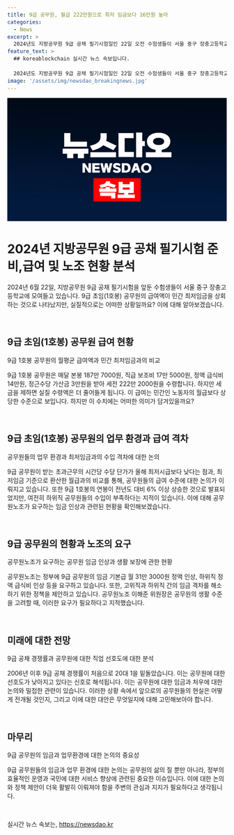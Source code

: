```yaml
---
title: 9급 공무원, 월급 222만원으로 최저 임금보다 16만원 높아
categories:
  - News
excerpt: >
  2024년도 지방공무원 9급 공채 필기시험일인 22일 오전 수험생들이 서울 중구 장충고등학교에 마련된 고사장으로 들어가고 있다. 9급 초임(1호봉) 공무원의 월평균 급여액이 민간 최저임금보다 16만원 많은 수준이며, 9급 공채 경쟁률이 최저임금을 고려할 만큼 낮아지면서 공무원에 대한 선호도가 낮아지고 있다. 이에 공무원노조는 정부에 임금 및 처우 개선을 요구하고 있다.
feature_text: >
  ## koreablockchain 실시간 뉴스 속보입니다.

  2024년도 지방공무원 9급 공채 필기시험일인 22일 오전 수험생들이 서울 중구 장충고등학교에 마련된 고사장으로 들어가고 있다. 9급 초임(1호봉) 공무원의 월평균 급여액이 민간 최저임금보다 16만원 많은 수준이며, 9급 공채 경쟁률이 최저임금을 고려할 만큼 낮아지면서 공무원에 대한 선호도가 낮아지고 있다. 이에 공무원노조는 정부에 임금 및 처우 개선을 요구하고 있다.
image: '/assets/img/newsdao_breakingnews.jpg'
---
```


<p><img src="/assets/img/newsdao_breakingnews.jpg" alt="koreablockchain 속보" /></p>

<h1>2024년 지방공무원 9급 공채 필기시험 준비,급여 및 노조 현황 분석</h1>

<p>2024년 6월 22일, 지방공무원 9급 공채 필기시험을 앞둔 수험생들이 서울 중구 장충고등학교에 모여들고 있습니다. 9급 초임(1호봉) 공무원의 급여액이 민간 최저임금을 상회하는 것으로 나타났지만, 실질적으로는 어떠한 상황일까요? 이에 대해 알아보겠습니다.</p>

<p data-ke-size="size16">&nbsp;</p>

<h2 data-ke-size="size26">9급 초임(1호봉) 공무원 급여 현황</h2>

<p data-ke-size="size16">9급 1호봉 공무원의 월평균 급여액과 민간 최저임금과의 비교</p>

<p>9급 1호봉 공무원은 매달 본봉 187만 7000원, 직급 보조비 17만 5000원, 정액 급식비 14만원, 정근수당 가산금 3만원을 받아 세전 222만 2000원을 수령합니다. 하지만 세금을 제하면 실질 수령액은 더 줄어들게 됩니다. 이 급여는 민간인 노동자의 월급보다 상당한 수준으로 보입니다. 하지만 이 수치에는 어떠한 의미가 담겨있을까요?</p>

<p data-ke-size="size16">&nbsp;</p>

<h2 data-ke-size="size26">9급 초임(1호봉) 공무원의 업무 환경과 급여 격차</h2>

<p data-ke-size="size16">공무원들의 업무 환경과 최저임금과의 수입 격차에 대한 논의</p>

<p>9급 공무원이 받는 초과근무의 시간당 수당 단가가 올해 최저시급보다 낮다는 점과, 최저임금 기준으로 환산한 월급과의 비교를 통해, 공무원들의 급여 수준에 대한 논의가 이뤄지고 있습니다. 또한 9급 1호봉의 연봉이 전년도 대비 6% 이상 상승한 것으로 발표되었지만, 여전히 하위직 공무원들의 수입이 부족하다는 지적이 있습니다. 이에 대해 공무원노조가 요구하는 임금 인상과 관련된 현황을 확인해보겠습니다.</p>

<p data-ke-size="size16">&nbsp;</p>

<h2 data-ke-size="size26">9급 공무원의 현황과 노조의 요구</h2>

<p data-ke-size="size16">공무원노조가 요구하는 공무원 임금 인상과 생활 보장에 관한 현황</p>

<p>공무원노조는 정부에 9급 공무원의 임금 기본급 월 31만 3000원 정액 인상, 하위직 정액 급식비 인상 등을 요구하고 있습니다. 또한, 고위직과 하위직 간의 임금 격차를 해소하기 위한 정책을 제안하고 있습니다. 공무원노조 이해준 위원장은 공무원의 생활 수준을 고려할 때, 이러한 요구가 필요하다고 지적했습니다.</p>

<p data-ke-size="size16">&nbsp;</p>

<h2 data-ke-size="size26">미래에 대한 전망</h2>

<p data-ke-size="size16">9급 공채 경쟁률과 공무원에 대한 직업 선호도에 대한 분석</p>

<p>2006년 이후 9급 공채 경쟁률이 처음으로 20대 1을 밑돌았습니다. 이는 공무원에 대한 선호도가 낮아지고 있다는 신호로 해석됩니다. 이는 공무원에 대한 임금과 처우에 대한 논의와 밀접한 관련이 있습니다. 이러한 상황 속에서 앞으로의 공무원들의 현실은 어떻게 전개될 것인지, 그리고 이에 대한 대안은 무엇일지에 대해 고민해보아야 합니다.</p>

<p data-ke-size="size16">&nbsp;</p>

<h2 data-ke-size="size26">마무리</h2>

<p data-ke-size="size16">9급 공무원의 임금과 업무환경에 대한 논의의 중요성</p>

<p>9급 공무원들의 임금과 업무 환경에 대한 논의는 공무원의 삶의 질 뿐만 아니라, 정부의 효율적인 운영과 국민에 대한 서비스 향상에 관련된 중요한 이슈입니다. 이에 대한 논의와 정책 제안이 더욱 활발히 이뤄져야 함을 주변의 관심과 지지가 필요하다고 생각됩니다.</p>

<p data-ke-size="size16">&nbsp;</p>
실시간 뉴스 속보는, <a href="https://newsdao.kr" rel="dofollow">https://newsdao.kr</a>


